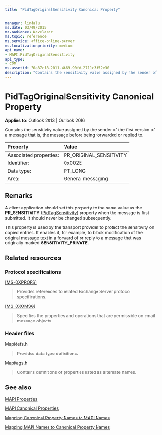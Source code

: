 ```yaml
---
title: "PidTagOriginalSensitivity Canonical Property"
 
 
manager: lindalu
ms.date: 03/09/2015
ms.audience: Developer
ms.topic: reference
ms.service: office-online-server
ms.localizationpriority: medium
api_name:
- MAPI.PidTagOriginalSensitivity
api_type:
- COM
ms.assetid: 70a87cf8-2011-4669-90fd-2711c3352e30
description: "Contains the sensitivity value assigned by the sender of the first version of a message that is, the message before being forwarded or replied to."
---
```


# PidTagOriginalSensitivity Canonical Property

  
  
**Applies to**: Outlook 2013 | Outlook 2016 
  
Contains the sensitivity value assigned by the sender of the first version of a message that is, the message before being forwarded or replied to.
  
|Property |Value |
|:-----|:-----|
|Associated properties:  <br/> |PR_ORIGINAL_SENSITIVITY  <br/> |
|Identifier:  <br/> |0x002E  <br/> |
|Data type:  <br/> |PT_LONG  <br/> |
|Area:  <br/> |General messaging  <br/> |
   
## Remarks

A client application should set this property to the same value as the **PR_SENSITIVITY** ([PidTagSensitivity](pidtagsensitivity-canonical-property.md)) property when the message is first submitted. It should never be changed subsequently.
  
This property is used by the transport provider to protect the sensitivity on copied entries. It enables it, for example, to block modification of the original message text in a forward of or reply to a message that was originally marked **SENSITIVITY_PRIVATE**.
  
## Related resources

### Protocol specifications

[[MS-OXPROPS]](https://msdn.microsoft.com/library/f6ab1613-aefe-447d-a49c-18217230b148%28Office.15%29.aspx)
  
> Provides references to related Exchange Server protocol specifications.
    
[[MS-OXOMSG]](https://msdn.microsoft.com/library/daa9120f-f325-4afb-a738-28f91049ab3c%28Office.15%29.aspx)
  
> Specifies the properties and operations that are permissible on email message objects.
    
### Header files

Mapidefs.h
  
> Provides data type definitions.
    
Mapitags.h
  
> Contains definitions of properties listed as alternate names.
    
## See also



[MAPI Properties](mapi-properties.md)
  
[MAPI Canonical Properties](mapi-canonical-properties.md)
  
[Mapping Canonical Property Names to MAPI Names](mapping-canonical-property-names-to-mapi-names.md)
  
[Mapping MAPI Names to Canonical Property Names](mapping-mapi-names-to-canonical-property-names.md)

